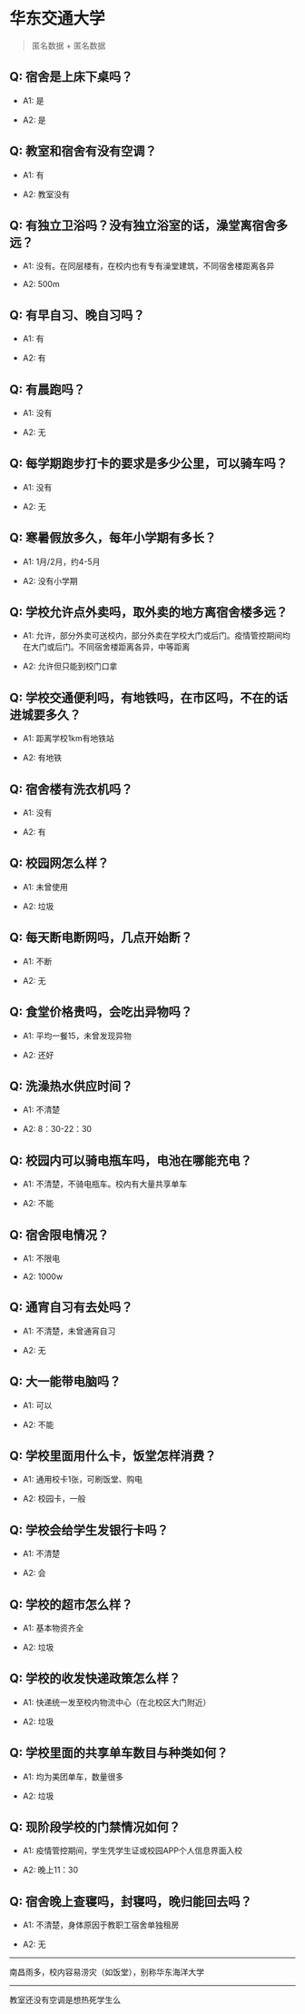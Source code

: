 # 华东交通大学

> 匿名数据 + 匿名数据

## Q: 宿舍是上床下桌吗？

- A1: 是

- A2: 是

## Q: 教室和宿舍有没有空调？

- A1: 有

- A2: 教室没有

## Q: 有独立卫浴吗？没有独立浴室的话，澡堂离宿舍多远？

- A1: 没有。在同层楼有，在校内也有专有澡堂建筑，不同宿舍楼距离各异

- A2: 500m

## Q: 有早自习、晚自习吗？

- A1: 有

- A2: 有

## Q: 有晨跑吗？

- A1: 没有

- A2: 无

## Q: 每学期跑步打卡的要求是多少公里，可以骑车吗？

- A1: 没有

- A2: 无

## Q: 寒暑假放多久，每年小学期有多长？

- A1: 1月/2月，约4-5月

- A2: 没有小学期

## Q: 学校允许点外卖吗，取外卖的地方离宿舍楼多远？

- A1: 允许，部分外卖可送校内，部分外卖在学校大门或后门。疫情管控期间均在大门或后门。不同宿舍楼距离各异，中等距离

- A2: 允许但只能到校门口拿

## Q: 学校交通便利吗，有地铁吗，在市区吗，不在的话进城要多久？

- A1: 距离学校1km有地铁站

- A2: 有地铁

## Q: 宿舍楼有洗衣机吗？

- A1: 没有

- A2: 有

## Q: 校园网怎么样？

- A1: 未曾使用

- A2: 垃圾

## Q: 每天断电断网吗，几点开始断？

- A1: 不断

- A2: 无

## Q: 食堂价格贵吗，会吃出异物吗？

- A1: 平均一餐15，未曾发现异物

- A2: 还好

## Q: 洗澡热水供应时间？

- A1: 不清楚

- A2: 8：30-22：30

## Q: 校园内可以骑电瓶车吗，电池在哪能充电？

- A1: 不清楚，不骑电瓶车。校内有大量共享单车

- A2: 不能

## Q: 宿舍限电情况？

- A1: 不限电

- A2: 1000w

## Q: 通宵自习有去处吗？

- A1: 不清楚，未曾通宵自习

- A2: 无

## Q: 大一能带电脑吗？

- A1: 可以

- A2: 不能

## Q: 学校里面用什么卡，饭堂怎样消费？

- A1: 通用校卡1张，可刷饭堂、购电

- A2: 校园卡，一般

## Q: 学校会给学生发银行卡吗？

- A1: 不清楚

- A2: 会

## Q: 学校的超市怎么样？

- A1: 基本物资齐全

- A2: 垃圾

## Q: 学校的收发快递政策怎么样？

- A1: 快递统一发至校内物流中心（在北校区大门附近）

- A2: 垃圾

## Q: 学校里面的共享单车数目与种类如何？

- A1: 均为美团单车，数量很多

- A2: 垃圾

## Q: 现阶段学校的门禁情况如何？

- A1: 疫情管控期间，学生凭学生证或校园APP个人信息界面入校

- A2: 晚上11：30

## Q: 宿舍晚上查寝吗，封寝吗，晚归能回去吗？

- A1: 不清楚，身体原因于教职工宿舍单独租房

- A2: 无

***

南昌雨多，校内容易涝灾（如饭堂），别称华东海洋大学

***

教室还没有空调是想热死学生么